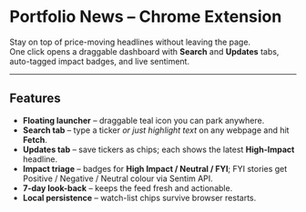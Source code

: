 # Portfolio News – Chrome Extension

Stay on top of price-moving headlines without leaving the page.  
One click opens a draggable dashboard with **Search** and **Updates** tabs, auto-tagged impact badges, and live sentiment.

---

## Features

- **Floating launcher** – draggable teal icon you can park anywhere.
- **Search tab** – type a ticker *or just highlight text* on any webpage and hit **Fetch**.
- **Updates tab** – save tickers as chips; each shows the latest **High-Impact** headline.
- **Impact triage** – badges for **High Impact / Neutral / FYI**; FYI stories get Positive / Negative / Neutral colour via Sentim API.
- **7-day look-back** – keeps the feed fresh and actionable.
- **Local persistence** – watch-list chips survive browser restarts.

